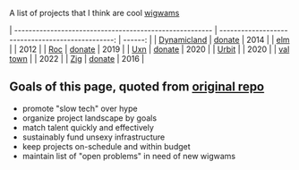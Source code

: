 A list of projects that I think are cool [wigwams](https://taylor.town/pardon-2023#wigwams)

| ------------------------------------------------------- | ------------------------------------------------: | ------: |
| [Dynamicland](https://dynamicland.org/)                 |    [donate](https://dynamicland.org/#donate)      |    2014 |
| [elm](https://elm-lang.org/)                            |                                                   |    2012 |
| [Roc](https://www.roc-lang.org)                         |    [donate](https://github.com/sponsors/roc-lang) |    2019 |
| [Uxn](https://100r.co/site/uxn.html)                    |    [donate](https://100r.co/site/support.html)    |    2020 |
| [Urbit](https://urbit.org/)                             |                                                   |    2020 |
| [val town](https://www.val.town/)                       |                                                   |    2022 |
| [Zig](https://ziglang.org)                              |    [donate](https://ziglang.org/zsf/)             |    2016 |


## Goals of this page, quoted from [original repo](https://github.com/surprisetalk/wigwams?tab=readme-ov-file#goals)

- promote "slow tech" over hype
- organize project landscape by goals
- match talent quickly and effectively
- sustainably fund unsexy infrastructure
- keep projects on-schedule and within budget
- maintain list of "open problems" in need of new wigwams
